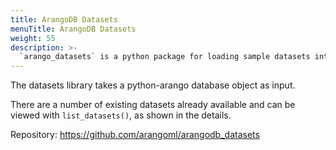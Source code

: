 ```yaml
---
title: ArangoDB Datasets
menuTitle: ArangoDB Datasets
weight: 55
description: >-
  `arango_datasets` is a python package for loading sample datasets into ArangoDB
---
```

The datasets library takes a python-arango database object as input. 

There are a number of existing datasets already available and can be viewed with `list_datasets()`, as shown in the details.

Repository: <https://github.com/arangoml/arangodb_datasets>
